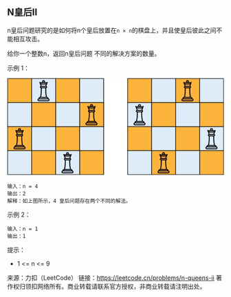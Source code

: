 ## N皇后II

n皇后问题研究的是如何将n个皇后放置在`n × n`的棋盘上，并且使皇后彼此之间不能相互攻击。

给你一个整数n，返回n皇后问题 不同的解决方案的数量。

示例 1：

![](../images/52.n-queens_ii.png)
```
输入：n = 4
输出：2
解释：如上图所示，4 皇后问题存在两个不同的解法。
```
示例 2：
```
输入：n = 1
输出：1
```

提示：

* 1 <= n <= 9


来源：力扣（LeetCode）
链接：https://leetcode.cn/problems/n-queens-ii
著作权归领扣网络所有。商业转载请联系官方授权，非商业转载请注明出处。